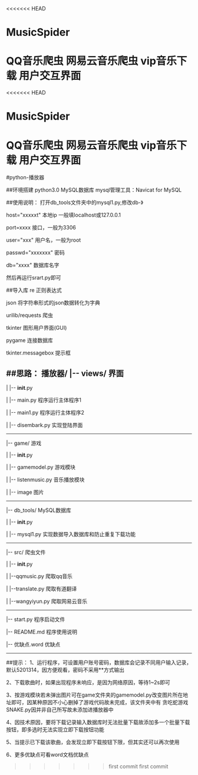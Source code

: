 <<<<<<< HEAD
# MusicSpider
QQ音乐爬虫 网易云音乐爬虫 vip音乐下载 用户交互界面
=======
<<<<<<< HEAD
# MusicSpider
QQ音乐爬虫 网易云音乐爬虫 vip音乐下载 用户交互界面
=======
#python-播放器##环境搭建python3.0  MySQL数据库   mysql管理工具：Navicat for MySQL##使用说明：打开db_tools文件夹中的mysql1.py,修改db-》host="xxxxxt"        本地ip 一般填localhost或127.0.0.1port=xxxx              接口，一般为3306user="xxx"             用户名，一般为rootpasswd="xxxxxxx" 密码db="xxxx"              数据库名字然后再运行srart.py即可##导入库re                       正则表达式json                   将字符串形式的json数据转化为字典urilib/requests   爬虫tkinter                图形用户界面(GUI)pygame             连接数据库tkinter.messagebox  提示框##思路：播放器/|-- views/               界面----|   |-- __init__.py|   |-- main.py          程序运行主体程序1|   |-- main1.py         程序运行主体程序2|   |-- disembark.py     实现登陆界面----|-- game/                游戏|   |-- __init__.py|   |-- gamemodel.py     游戏模块|   |-- listenmusic.py   音乐播放模块|  |-- image            图片----|-- db_tools/            MySQL数据库|   |-- __init__.py|   |-- mysql1.py        实现数据导入数据库和防止重复下载功能----|-- src/                 爬虫文件|   |-- __init__.py |   |--qqmusic.py        爬取qq音乐|   |--translate.py      爬取有道翻译|   |--wangyiyun.py  爬取网易云音乐----|-- start.py           程序启动文件|-- README.md           程序使用说明|-- 优缺点.word           优缺点----##提示：1、运行程序，可设置用户账号密码，数据库会记录不同用户输入记录，默认5201314，因方便观看，密码不采用**方式输出2、下载歌曲时，如果出现程序未响应，是因为网络原因，等待1~2s即可3、按游戏模块若未弹出图片可在game文件夹的gamemodel.py改变图片所在地址即可，因某种原因不小心删掉了游戏代码故未完成，该文件夹中有贪吃蛇游戏SNAKE.py因并非自己所写故未添加进播放器中4、因技术原因，要将下载记录输入数据库时无法批量下载故添加多一个批量下载按钮，即多选时无法实现立即下载按钮功能5、当提示已下载该歌曲，会发现立即下载按钮下限，但其实还可以再次使用6、更多优缺点可看word文档优缺点
>>>>>>> first commit
>>>>>>> first commit
